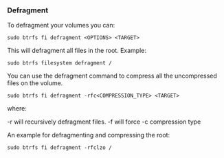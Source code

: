### Defragment
To defragment your volumes you can:
```
sudo btrfs fi defragment <OPTIONS> <TARGET>
```

This will defragment all files in the root. Example:
```
sudo btrfs filesystem defragment /
```

You can use the defragment command to compress all the uncompressed files on the volume.

```
sudo btrfs fi defragment -rfc<COMPRESSION_TYPE> <TARGET>
```
where:

-r will recursively defragment files.
-f will force
-c compression type

An example for defragmenting and compressing the root:
```
sudo btrfs fi defragment -rfclzo /
```